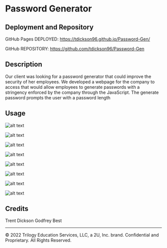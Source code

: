 # Password Generator

## Deployment and Repository

GitHub Pages DEPLOYED: https://tdickson96.github.io/Password-Gen/ 

GitHub REPOSITORY: https://github.com/tdickson96/Password-Gen

## Description

Our client was looking for a password generator that could improve the security of her employees. We developed a webpage for the company to access that would allow employees to generate passwords with a stringency enforced by the company through the JavaScript. The generate password prompts the user with a password length


## Usage

![alt text](./assets/images/screenshot0.png)

![alt text](./assets/images/screenshot1.png)

![alt text](./assets/images/screenshot2.png)

![alt text](./assets/images/screenshot3.png)

![alt text](./assets/images/screenshot4.png)

![alt text](./assets/images/screenshot5.png)

![alt text](./assets/images/screenshot6.png)

![alt text](./assets/images/screenshot7.png)

## Credits
Trent Dickson
Godfrey Best
- - -
© 2022 Trilogy Education Services, LLC, a 2U, Inc. brand. Confidential and Proprietary. All Rights Reserved.
